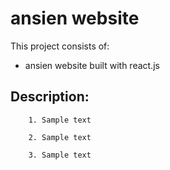 # ansien website

This project consists of:
* ansien website built with react.js

## Description:

```
    1. Sample text
```

```
    2. Sample text
```

```
    3. Sample text
```
